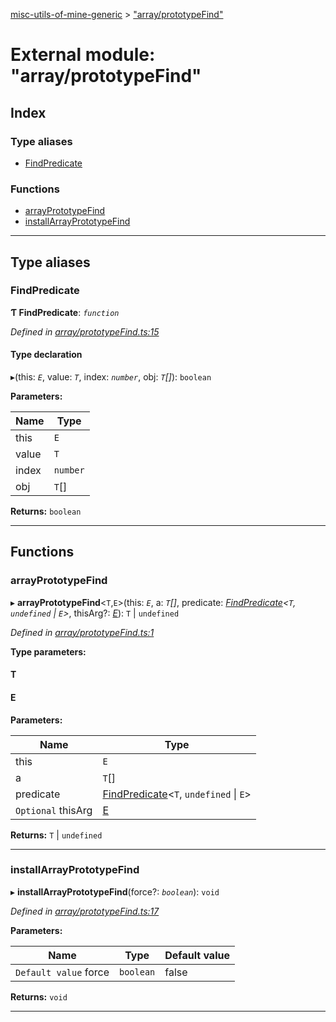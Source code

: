 [misc-utils-of-mine-generic](../README.md) > ["array/prototypeFind"](../modules/_array_prototypefind_.md)

# External module: "array/prototypeFind"

## Index

### Type aliases

* [FindPredicate](_array_prototypefind_.md#findpredicate)

### Functions

* [arrayPrototypeFind](_array_prototypefind_.md#arrayprototypefind)
* [installArrayPrototypeFind](_array_prototypefind_.md#installarrayprototypefind)

---

## Type aliases

<a id="findpredicate"></a>

###  FindPredicate

**Ƭ FindPredicate**: *`function`*

*Defined in [array/prototypeFind.ts:15](https://github.com/cancerberoSgx/misc-utils-of-mine/blob/6dd6af9/misc-utils-of-mine-generic/src/array/prototypeFind.ts#L15)*

#### Type declaration
▸(this: *`E`*, value: *`T`*, index: *`number`*, obj: *`T`[]*): `boolean`

**Parameters:**

| Name | Type |
| ------ | ------ |
| this | `E` |
| value | `T` |
| index | `number` |
| obj | `T`[] |

**Returns:** `boolean`

___

## Functions

<a id="arrayprototypefind"></a>

###  arrayPrototypeFind

▸ **arrayPrototypeFind**<`T`,`E`>(this: *`E`*, a: *`T`[]*, predicate: *[FindPredicate](_array_prototypefind_.md#findpredicate)<`T`, `undefined` \| `E`>*, thisArg?: *[E]()*): `T` \| `undefined`

*Defined in [array/prototypeFind.ts:1](https://github.com/cancerberoSgx/misc-utils-of-mine/blob/6dd6af9/misc-utils-of-mine-generic/src/array/prototypeFind.ts#L1)*

**Type parameters:**

#### T 
#### E 
**Parameters:**

| Name | Type |
| ------ | ------ |
| this | `E` |
| a | `T`[] |
| predicate | [FindPredicate](_array_prototypefind_.md#findpredicate)<`T`, `undefined` \| `E`> |
| `Optional` thisArg | [E]() |

**Returns:** `T` \| `undefined`

___
<a id="installarrayprototypefind"></a>

###  installArrayPrototypeFind

▸ **installArrayPrototypeFind**(force?: *`boolean`*): `void`

*Defined in [array/prototypeFind.ts:17](https://github.com/cancerberoSgx/misc-utils-of-mine/blob/6dd6af9/misc-utils-of-mine-generic/src/array/prototypeFind.ts#L17)*

**Parameters:**

| Name | Type | Default value |
| ------ | ------ | ------ |
| `Default value` force | `boolean` | false |

**Returns:** `void`

___

